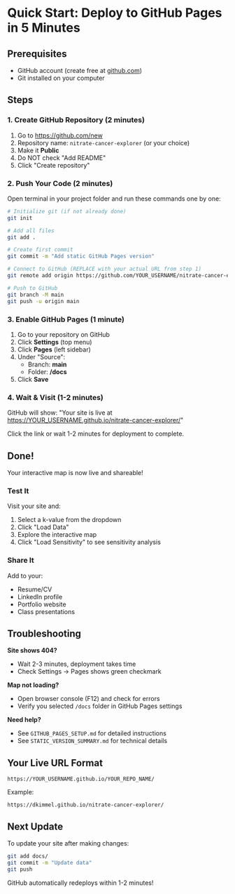 # Quick Start: Deploy to GitHub Pages in 5 Minutes

## Prerequisites
- GitHub account (create free at [github.com](https://github.com))
- Git installed on your computer

## Steps

### 1. Create GitHub Repository (2 minutes)

1. Go to https://github.com/new
2. Repository name: `nitrate-cancer-explorer` (or your choice)
3. Make it **Public**
4. Do NOT check "Add README"
5. Click "Create repository"

### 2. Push Your Code (2 minutes)

Open terminal in your project folder and run these commands one by one:

```bash
# Initialize git (if not already done)
git init

# Add all files
git add .

# Create first commit
git commit -m "Add static GitHub Pages version"

# Connect to GitHub (REPLACE with your actual URL from step 1)
git remote add origin https://github.com/YOUR_USERNAME/nitrate-cancer-explorer.git

# Push to GitHub
git branch -M main
git push -u origin main
```

### 3. Enable GitHub Pages (1 minute)

1. Go to your repository on GitHub
2. Click **Settings** (top menu)
3. Click **Pages** (left sidebar)
4. Under "Source":
   - Branch: **main**
   - Folder: **/docs**
5. Click **Save**

### 4. Wait & Visit (1-2 minutes)

GitHub will show: "Your site is live at https://YOUR_USERNAME.github.io/nitrate-cancer-explorer/"

Click the link or wait 1-2 minutes for deployment to complete.

## Done!

Your interactive map is now live and shareable!

### Test It

Visit your site and:
1. Select a k-value from the dropdown
2. Click "Load Data"
3. Explore the interactive map
4. Click "Load Sensitivity" to see sensitivity analysis

### Share It

Add to your:
- Resume/CV
- LinkedIn profile
- Portfolio website
- Class presentations

## Troubleshooting

**Site shows 404?**
- Wait 2-3 minutes, deployment takes time
- Check Settings → Pages shows green checkmark

**Map not loading?**
- Open browser console (F12) and check for errors
- Verify you selected `/docs` folder in GitHub Pages settings

**Need help?**
- See `GITHUB_PAGES_SETUP.md` for detailed instructions
- See `STATIC_VERSION_SUMMARY.md` for technical details

## Your Live URL Format

```
https://YOUR_USERNAME.github.io/YOUR_REPO_NAME/
```

Example:
```
https://dkimmel.github.io/nitrate-cancer-explorer/
```

## Next Update

To update your site after making changes:

```bash
git add docs/
git commit -m "Update data"
git push
```

GitHub automatically redeploys within 1-2 minutes!
